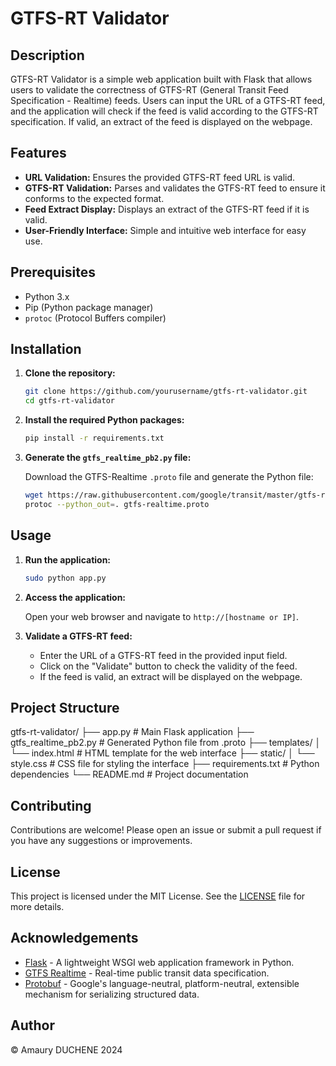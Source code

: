 # GTFS-RT Validator

## Description

GTFS-RT Validator is a simple web application built with Flask that allows users to validate the correctness of GTFS-RT (General Transit Feed Specification - Realtime) feeds. Users can input the URL of a GTFS-RT feed, and the application will check if the feed is valid according to the GTFS-RT specification. If valid, an extract of the feed is displayed on the webpage.

## Features

- **URL Validation:** Ensures the provided GTFS-RT feed URL is valid.
- **GTFS-RT Validation:** Parses and validates the GTFS-RT feed to ensure it conforms to the expected format.
- **Feed Extract Display:** Displays an extract of the GTFS-RT feed if it is valid.
- **User-Friendly Interface:** Simple and intuitive web interface for easy use.

## Prerequisites

- Python 3.x
- Pip (Python package manager)
- `protoc` (Protocol Buffers compiler)

## Installation

1. **Clone the repository:**

    ```bash
    git clone https://github.com/yourusername/gtfs-rt-validator.git
    cd gtfs-rt-validator
    ```

2. **Install the required Python packages:**

    ```bash
    pip install -r requirements.txt
    ```

3. **Generate the `gtfs_realtime_pb2.py` file:**

    Download the GTFS-Realtime `.proto` file and generate the Python file:

    ```bash
    wget https://raw.githubusercontent.com/google/transit/master/gtfs-realtime/proto/gtfs-realtime.proto
    protoc --python_out=. gtfs-realtime.proto
    ```

## Usage

1. **Run the application:**

    ```bash
    sudo python app.py
    ```

2. **Access the application:**

    Open your web browser and navigate to `http://[hostname or IP]`.

3. **Validate a GTFS-RT feed:**

   - Enter the URL of a GTFS-RT feed in the provided input field.
   - Click on the "Validate" button to check the validity of the feed.
   - If the feed is valid, an extract will be displayed on the webpage.

## Project Structure

gtfs-rt-validator/
├── app.py                  # Main Flask application
├── gtfs_realtime_pb2.py    # Generated Python file from .proto
├── templates/
│   └── index.html          # HTML template for the web interface
├── static/
│   └── style.css           # CSS file for styling the interface
├── requirements.txt        # Python dependencies
└── README.md               # Project documentation

## Contributing

Contributions are welcome! Please open an issue or submit a pull request if you have any suggestions or improvements.

## License

This project is licensed under the MIT License. See the [LICENSE](LICENSE) file for more details.

## Acknowledgements

- [Flask](https://flask.palletsprojects.com/) - A lightweight WSGI web application framework in Python.
- [GTFS Realtime](https://developers.google.com/transit/gtfs-realtime) - Real-time public transit data specification.
- [Protobuf](https://developers.google.com/protocol-buffers) - Google's language-neutral, platform-neutral, extensible mechanism for serializing structured data.

## Author

© Amaury DUCHENE 2024
